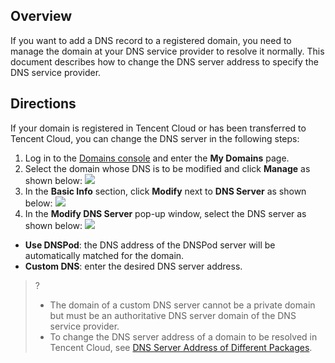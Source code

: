 


## Overview
If you want to add a DNS record to a registered domain, you need to manage the domain at your DNS service provider to resolve it normally. This document describes how to change the DNS server address to specify the DNS service provider.


## Directions
If your domain is registered in Tencent Cloud or has been transferred to Tencent Cloud, you can change the DNS server in the following steps:
1. Log in to the [Domains console](link) and enter the **My Domains** page.
2. Select the domain whose DNS is to be modified and click **Manage** as shown below:
![](https://main.qcloudimg.com/raw/4d4176b985b22d48860279a72ef53222.png)
3. In the **Basic Info** section, click **Modify** next to **DNS Server** as shown below:
![](https://main.qcloudimg.com/raw/f21df33c228720705e1a0cfb0cae9fc6.png)
4. In the **Modify DNS Server** pop-up window, select the DNS server as shown below:
![](https://main.qcloudimg.com/raw/3395c68a22bb248fd5275bb96ad0f299.png)
 - **Use DNSPod**: the DNS address of the DNSPod server will be automatically matched for the domain.
 - **Custom DNS**: enter the desired DNS server address.
>? 
>- The domain of a custom DNS server cannot be a private domain but must be an authoritative DNS server domain of the DNS service provider.
>- To change the DNS server address of a domain to be resolved in Tencent Cloud, see [DNS Server Address of Different Packages](link).

